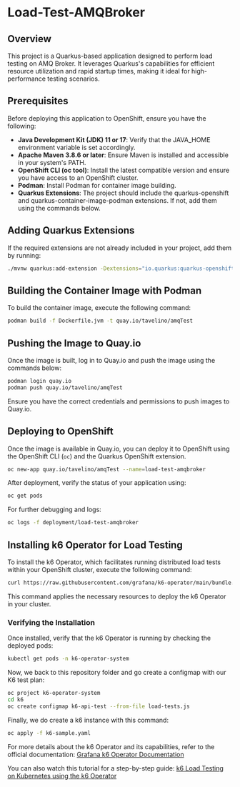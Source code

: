 # Load-Test-AMQBroker

## Overview

This project is a Quarkus-based application designed to perform load testing on AMQ Broker. It leverages Quarkus's capabilities for efficient resource utilization and rapid startup times, making it ideal for high-performance testing scenarios.

## Prerequisites

Before deploying this application to OpenShift, ensure you have the following:

- **Java Development Kit (JDK) 11 or 17**: Verify that the JAVA_HOME environment variable is set accordingly.
- **Apache Maven 3.8.6 or later**: Ensure Maven is installed and accessible in your system's PATH.
- **OpenShift CLI (oc tool)**: Install the latest compatible version and ensure you have access to an OpenShift cluster.
- **Podman**: Install Podman for container image building.
- **Quarkus Extensions**: The project should include the quarkus-openshift and quarkus-container-image-podman extensions. If not, add them using the commands below.

## Adding Quarkus Extensions

If the required extensions are not already included in your project, add them by running:

```bash
./mvnw quarkus:add-extension -Dextensions="io.quarkus:quarkus-openshift,io.quarkus:quarkus-container-image-podman"
```

## Building the Container Image with Podman

To build the container image, execute the following command:

```bash
podman build -f Dockerfile.jvm -t quay.io/tavelino/amqTest
```

## Pushing the Image to Quay.io

Once the image is built, log in to Quay.io and push the image using the commands below:

```bash
podman login quay.io
podman push quay.io/tavelino/amqTest
```

Ensure you have the correct credentials and permissions to push images to Quay.io.

## Deploying to OpenShift

Once the image is available in Quay.io, you can deploy it to OpenShift using the OpenShift CLI (`oc`) and the Quarkus OpenShift extension.

```bash
oc new-app quay.io/tavelino/amqTest --name=load-test-amqbroker
```

After deployment, verify the status of your application using:

```bash
oc get pods
```

For further debugging and logs:

```bash
oc logs -f deployment/load-test-amqbroker
```

## Installing k6 Operator for Load Testing

To install the k6 Operator, which facilitates running distributed load tests within your OpenShift cluster, execute the following command:

```bash
curl https://raw.githubusercontent.com/grafana/k6-operator/main/bundle.yaml | oc apply -f -
```

This command applies the necessary resources to deploy the k6 Operator in your cluster.

### Verifying the Installation

Once installed, verify that the k6 Operator is running by checking the deployed pods:

```bash
kubectl get pods -n k6-operator-system
```

Now, we back to this repository folder and go create a configmap with our K6 test plan:

```bash
oc project k6-operator-system
cd k6
oc create configmap k6-api-test --from-file load-tests.js
```

Finally, we do create a k6 instance with this command:

```bash
oc apply -f k6-sample.yaml
```

For more details about the k6 Operator and its capabilities, refer to the official documentation:
[Grafana k6 Operator Documentation](https://grafana.com/docs/k6/latest/set-up/set-up-distributed-k6/install-k6-operator/)

You can also watch this tutorial for a step-by-step guide:
[k6 Load Testing on Kubernetes using the k6 Operator](https://www.youtube.com/watch?v=IJ0uQgn7gI8)
